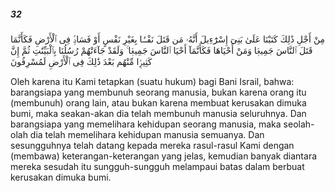 ##### 32

<span class="ayah">مِنْ أَجْلِ ذَٰلِكَ كَتَبْنَا عَلَىٰ بَنِىٓ إِسْرَٰٓءِيلَ أَنَّهُۥ مَن قَتَلَ نَفْسًۢا بِغَيْرِ نَفْسٍ أَوْ فَسَادٍۢ فِى ٱلْأَرْضِ فَكَأَنَّمَا قَتَلَ ٱلنَّاسَ جَمِيعًۭا وَمَنْ أَحْيَاهَا فَكَأَنَّمَآ أَحْيَا ٱلنَّاسَ جَمِيعًۭا ۚ وَلَقَدْ جَآءَتْهُمْ رُسُلُنَا بِٱلْبَيِّنَٰتِ ثُمَّ إِنَّ كَثِيرًۭا مِّنْهُم بَعْدَ ذَٰلِكَ فِى ٱلْأَرْضِ لَمُسْرِفُونَ</span>

<span class="ayah_translation">Oleh karena itu Kami tetapkan (suatu hukum) bagi Bani Israil, bahwa: barangsiapa yang membunuh seorang manusia, bukan karena orang itu (membunuh) orang lain, atau bukan karena membuat kerusakan dimuka bumi, maka seakan-akan dia telah membunuh manusia seluruhnya. Dan barangsiapa yang memelihara kehidupan seorang manusia, maka seolah-olah dia telah memelihara kehidupan manusia semuanya. Dan sesungguhnya telah datang kepada mereka rasul-rasul Kami dengan (membawa) keterangan-keterangan yang jelas, kemudian banyak diantara mereka sesudah itu sungguh-sungguh melampaui batas dalam berbuat kerusakan dimuka bumi.</span>
